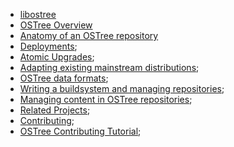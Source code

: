 - [libostree](libostree.md)
- [OSTree Overview](overview.md)
- [Anatomy of an OSTree repository](anatomy.md)
- [Deployments](deployments.md);
- [Atomic Upgrades](atomic.md);
- [Adapting existing mainstream distributions](distributions.md);
- [OSTree data formats](dataformats.md);
- [Writing a buildsystem and managing repositories](buildandmanage.md);
- [Managing content in OSTree repositories](conyentmanage.md);
- [Related Projects](related.md);
- [Contributing](contributing.md);
- [OSTree Contributing Tutorial](conttibubingTutorial.md);
